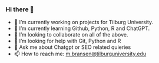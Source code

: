 ### Hi there 👋
- 🔭 I’m currently working on projects for Tilburg University.
- 🌱 I’m currently learning Github, Python, R and ChatGPT.
- 👯 I’m looking to collaborate on all of the above.
- 🤔 I’m looking for help with Git, Python and R
- 💬 Ask me about Chatgpt or SEO related quieries
- 📫 How to reach me: m.bransen@tilburguniversity.edu
